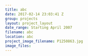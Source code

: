```yaml
---
title: abc
date: 2017-02-14 23:03:41 Z
group: projects
layout: project_layout
date_range: Starting April 2007
filename: abc
location: abc
project_image_filename: P1250863.jpg
image_files: 
---
```


